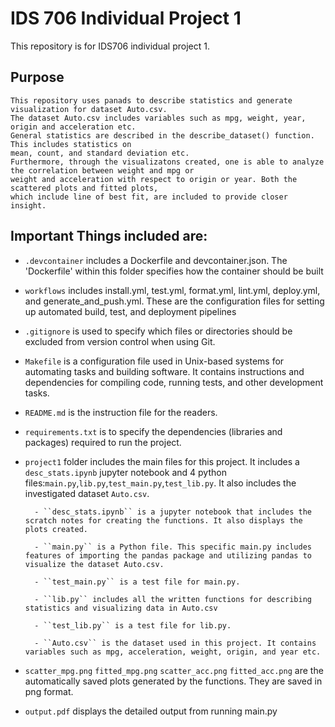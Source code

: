 # IDS 706 Individual Project 1

This repository is for IDS706 individual project 1. 



## Purpose 
    This repository uses panads to describe statistics and generate visualization for dataset Auto.csv. 
    The dataset Auto.csv includes variables such as mpg, weight, year, origin and acceleration etc.
    General statistics are described in the describe_dataset() function. This includes statistics on
    mean, count, and standard deviation etc.
    Furthermore, through the visualizatons created, one is able to analyze the correlation between weight and mpg or
    weight and acceleration with respect to origin or year. Both the scattered plots and fitted plots, 
    which include line of best fit, are included to provide closer insight.

## Important Things included are:
- ``.devcontainer`` includes a Dockerfile and devcontainer.json.
                The 'Dockerfile' within this folder specifies how the container should be built

- ``workflows`` includes install.yml, test.yml, format.yml, lint.yml, deploy.yml, and generate_and_push.yml. These are the configuration files for setting up automated build, test, and deployment pipelines

- ``.gitignore`` is used to specify which files or directories should be excluded from version control when using Git.

- ``Makefile`` is a configuration file used in Unix-based systems for automating tasks and building software. It contains instructions and dependencies for compiling code, running tests, and other development tasks.

- ``README.md`` is the instruction file for the readers.

- ``requirements.txt`` is to specify the dependencies (libraries and packages) required to run the project.
  
- ``project1`` folder includes the main files for this project. It includes a ``desc_stats.ipynb`` jupyter notebook and 4 python files:``main.py``,``lib.py``,``test_main.py``,``test_lib.py``. It also includes the investigated dataset ``Auto.csv``.

        - ``desc_stats.ipynb`` is a jupyter notebook that includes the scratch notes for creating the functions. It also displays the plots created.
  
        - ``main.py`` is a Python file. This specific main.py includes features of importing the pandas package and utilizing pandas to visualize the dataset Auto.csv.
  
        - ``test_main.py`` is a test file for main.py.
  
        - ``lib.py`` includes all the written functions for describing statistics and visualizing data in Auto.csv
  
        - ``test_lib.py`` is a test file for lib.py.
  
        - ``Auto.csv`` is the dataset used in this project. It contains variables such as mpg, acceleration, weight, origin, and year etc. 

- ``scatter_mpg.png`` ``fitted_mpg.png`` ``scatter_acc.png`` ``fitted_acc.png`` are the automatically saved plots generated by the functions. They are saved in png format.
  
- ``output.pdf`` displays the detailed output from running main.py
